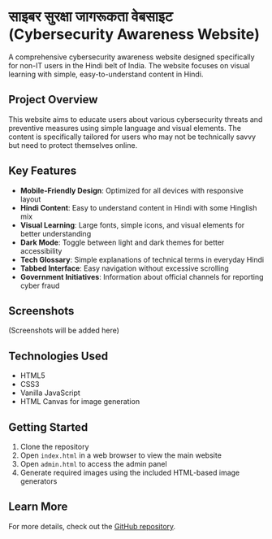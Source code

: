 # साइबर सुरक्षा जागरूकता वेबसाइट (Cybersecurity Awareness Website)

A comprehensive cybersecurity awareness website designed specifically for non-IT users in the Hindi belt of India. The website focuses on visual learning with simple, easy-to-understand content in Hindi.

## Project Overview

This website aims to educate users about various cybersecurity threats and preventive measures using simple language and visual elements. The content is specifically tailored for users who may not be technically savvy but need to protect themselves online.

## Key Features

- **Mobile-Friendly Design**: Optimized for all devices with responsive layout
- **Hindi Content**: Easy to understand content in Hindi with some Hinglish mix
- **Visual Learning**: Large fonts, simple icons, and visual elements for better understanding
- **Dark Mode**: Toggle between light and dark themes for better accessibility
- **Tech Glossary**: Simple explanations of technical terms in everyday Hindi
- **Tabbed Interface**: Easy navigation without excessive scrolling
- **Government Initiatives**: Information about official channels for reporting cyber fraud

## Screenshots

(Screenshots will be added here)

## Technologies Used

- HTML5
- CSS3
- Vanilla JavaScript
- HTML Canvas for image generation

## Getting Started

1. Clone the repository
2. Open `index.html` in a web browser to view the main website
3. Open `admin.html` to access the admin panel
4. Generate required images using the included HTML-based image generators

## Learn More

For more details, check out the [GitHub repository](https://github.com/yourusername/cybersecurity-awareness-website). 